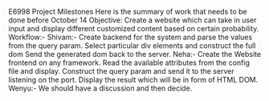 E6998 Project Milestones
Here is the summary of work that needs to be done before October 14
Objective: Create a website which can take in user input and display different customized content based on certain probability.
Workflow:-
Shivam:-
Create backend for the system and parse the values from the query param.
Select particular div elements and construct the full dom
Send the generated dom back to the server.
Neha:-
Create the Website frontend on any framework.
Read the available attributes from the config file and display.
Construct the query param and send it to the server listening on the port.
Display the result which will be in form of HTML DOM.
Wenyu:-
We should have a discussion and then decide.
